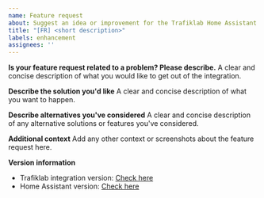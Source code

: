 ```yaml
---
name: Feature request
about: Suggest an idea or improvement for the Trafiklab Home Assistant integration
title: "[FR] <short description>"
labels: enhancement
assignees: ''
---
```


**Is your feature request related to a problem? Please describe.**
A clear and concise description of what you would like to get out of the integration.

**Describe the solution you'd like**
A clear and concise description of what you want to happen.

**Describe alternatives you've considered**
A clear and concise description of any alternative solutions or features you've considered.

**Additional context**
Add any other context or screenshots about the feature request here.

**Version information**
- Trafiklab integration version: [Check here](https://my.home-assistant.io/redirect/integration/?domain=trafiklab)
- Home Assistant version: [Check here](https://my.home-assistant.io/redirect/system_health/)
